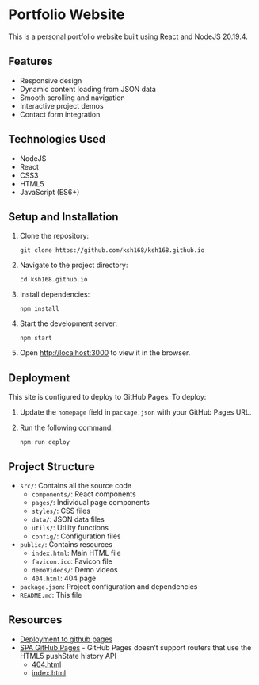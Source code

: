# Portfolio Website

This is a personal portfolio website built using React and NodeJS 20.19.4.

## Features

- Responsive design
- Dynamic content loading from JSON data
- Smooth scrolling and navigation
- Interactive project demos
- Contact form integration

## Technologies Used

- NodeJS
- React
- CSS3
- HTML5
- JavaScript (ES6+)

## Setup and Installation

1. Clone the repository:
   ```
   git clone https://github.com/ksh168/ksh168.github.io
   ```

2. Navigate to the project directory:
   ```
   cd ksh168.github.io
   ```

3. Install dependencies:
   ```
   npm install
   ```

4. Start the development server:
   ```
   npm start
   ```

5. Open [http://localhost:3000](http://localhost:3000) to view it in the browser.

## Deployment

This site is configured to deploy to GitHub Pages. To deploy:

1. Update the `homepage` field in `package.json` with your GitHub Pages URL.

2. Run the following command:
   ```
   npm run deploy
   ```

## Project Structure

- `src/`: Contains all the source code
  - `components/`: React components
  - `pages/`: Individual page components
  - `styles/`: CSS files
  - `data/`: JSON data files
  - `utils/`: Utility functions
  - `config/`: Configuration files
- `public/`: Contains resources
  - `index.html`: Main HTML file
  - `favicon.ico`: Favicon file
  - `demoVideos/`: Demo videos
  - `404.html`: 404 page
- `package.json`: Project configuration and dependencies
- `README.md`: This file

## Resources
- [Deployment to github pages](https://create-react-app.dev/docs/deployment/#github-pages)
- [SPA GitHub Pages](https://github.com/rafgraph/spa-github-pages) - GitHub Pages doesn’t support routers that use the HTML5 pushState history API
  - [404.html](https://github.com/rafgraph/spa-github-pages/blob/gh-pages/404.html)
  - [index.html](https://github.com/rafgraph/spa-github-pages/blob/gh-pages/index.html#L21-L42)